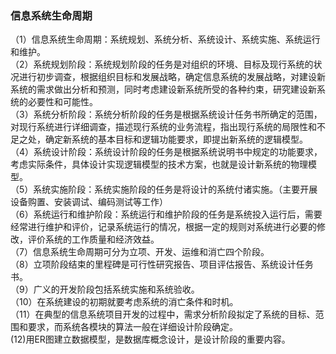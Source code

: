 ### 信息系统生命周期
（1）信息系统生命周期：系统规划、系统分析、系统设计、系统实施、系统运行和维护。  
（2）系统规划阶段：系统规划阶段的任务是对组织的环境、目标及现行系统的状况进行初步调查，根据组织目标和发展战略，确定信息系统的发展战略，对建设新系统的需求做出分析和预测，同时考虑建设新系统所受的各种约束，研究建设新系统的必要性和可能性。  
（3）系统分析阶段：系统分析阶段的任务是根据系统设计任务书所确定的范围，对现行系统进行详细调查，描述现行系统的业务流程，指出现行系统的局限性和不足之处，确定新系统的基本目标和逻辑功能要求，即提出新系统的逻辑模型。  
（4）系统设计阶段：系统设计阶段的任务是根据系统说明书中规定的功能要求，考虑实际条件，具体设计实现逻辑模型的技术方案，也就是设计新系统的物理模型。  
（5）系统实施阶段：系统实施阶段的任务是将设计的系统付诸实施。（主要开展设备购置、安装调试、编码测试等工作）  
（6）系统运行和维护阶段：系统运行和维护阶段的任务是系统投入运行后，需要经常进行维护和评价，记录系统运行的情况，根据一定的规则对系统进行必要的修改，评价系统的工作质量和经济效益。  
（7）信息系统生命周期可分为立项、开发、运维和消亡四个阶段。  
（8）立项阶段结束的里程碑是可行性研究报告、项目评估报告、系统设计任务书。  
（9）广义的开发阶段包括系统实施和系统验收。  
（10）在系统建设的初期就要考虑系统的消亡条件和时机。  
（11）在典型的信息系统项目开发的过程中，需求分析阶段拟定了系统的目标、范围和要求，而系统各模块的算法一般在详细设计阶段确定。  
(12)用ER图建立数据模型，是数据库概念设计，是设计阶段的重要内容。  